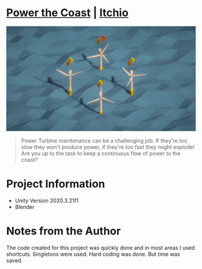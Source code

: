 # [Power the Coast](https://github.com/Koltonix/power-the-coast) | [Itchio](https://koltonix.itch.io/power-the-coast)

![Gameplay](advertisement/spinning.gif)

> Power Turbine maintenance can be a challenging job. If they're too slow they won't produce power, if they're too fast they might explode! Are you up to the task to keep a continuous flow of power to the coast?

# Project Information
- Unity Version 2020.3.21f1
- Blender

# Notes from the Author
The code created for this project was quickly done and in most areas I used shortcuts. Singletons were used. Hard coding was done. But time was saved.